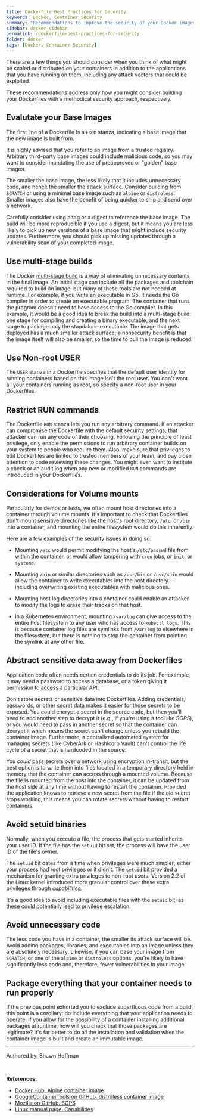 ```yaml
---
title: Dockerfile Best Practices for Security
keywords: Docker, Container Security
summary: "Recommendations to improve the security of your Docker images from the Dockerfile, thereby reducing the attack surface of containers running from those images"
sidebar: docker_sidebar
permalink: /dockerfile-best-practices-for-security
folder: docker
tags: [Docker, Container Security]
---
```


There are a few things you should consider when you think of what might be scaled or distributed on your containers in addition to the applications that you have running on them, including any attack vectors that could be exploited.

These recommendations address only how you might consider building your Dockerfiles with a methodical security approach, respectively.

## Evalutate your Base Images

The first line of a Dockerfile is a `FROM` stanza, indicating a base image that the new image is built from.

It is highly advised that you refer to an image from a trusted registry. Arbitrary third-party base images could include malicious code, so you may want to consider mandating the use of preapproved or "golden" base images.

The smaller the base image, the less likely that it includes unnecessary code, and hence the smaller the attack surface. Consider building from `SCRATCH` or using a minimal base image such as `alpine` or `distroless`. Smaller images also have the benefit of being quicker to ship and send over a network.

Carefully consider using a tag or a digest to reference the base image. The build will be more reproducible if you use a digest, but it means you are less likely to pick up new versions of a base image that might include security updates. Furthermore, you should pick up missing updates through a vulnerability scan of your completed image.

## Use multi-stage builds

The Docker [multi-stage build](/docker-multi-stage-build) is a way of eliminating unnecessary contents in the final image. An initial stage can include all the packages and toolchain required to build an image, but many of these tools are not needed at runtime. For example, if you write an executable in Go, it needs the Go compiler in order to create an executable program. The container that runs the program doesn't need to have access to the Go compiler. In this example, it would be a good idea to break the build into a multi-stage build: one stage for compiling and creating a binary executable, and the next stage to package only the standalone executable. The image that gets deployed has a much smaller attack surface; a nonsecurity benefit is that the image itself will also be smaller, so the time to pull the image is reduced.

## Use Non-root USER

The `USER` stanza in a Dockerfile specifies that the default user identity for running containers based on this image isn't the root user. You don't want all your containers running as root, so specify a non-root user in your Dockerfiles.

## Restrict RUN commands

The Dockerfile `RUN` stanza lets you run any arbitrary command. If an attacker can compromise the Dockerfile with the default security settings, that attacker can run any code of their choosing. Following the principle of least privilege, only enable the permissions to run arbitrary container builds on your system to people who require them. Also, make sure that privileges to edit Dockerfiles are limited to trusted members of your team, and pay close attention to code reviewing these changes. You might even want to institute a check or an audit log when any new or modified `RUN` commands are introduced in your Dockerfiles.

## Considerations for Volume mounts

Particularly for demos or tests, we often mount host directories into a container through volume mounts. It's important to check that Dockerfiles don't mount sensitive directories like the host's root directory, `/etc`, or `/bin` into a container, and mounting the entire filesystem would do this inherently.

Here are a few examples of the security issues in doing so:

- Mounting `/etc` would permit modifying the host's `/etc/passwd` file from within the container, or would allow tampering with `cron` jobs, or `init`, or `systemd`.

- Mounting `/bin` or similar directories such as `/usr/bin` or `/usr/sbin` would allow the container to write executables into the host directory — including overwriting existing executables with malicious ones.

- Mounting host log directories into a container could enable an attacker to modify the logs to erase their tracks on that host.

- In a Kubernetes environment, mounting `/var/log` can give access to the entire host filesystem to any user who has access to `kubectl logs`. This is because container log files are symlinks from `/var/log` to elsewhere in the filesystem, but there is nothing to stop the container from pointing the symlink at any other file.

## Abstract sensitive data away from Dockerfiles

Application code often needs certain credentials to do its job. For example, it may need a password to access a database, or a token giving it permission to access a particular API.

Don't store secrets or sensitive data into Dockerfiles. Adding credentials, passwords, or other secret data makes it easier for those secrets to be exposed. You could encrypt a secret in the source code, but then you'll need to add another step to decrypt it (e.g., if you're using a tool like *SOPS*), or you would need to pass in another secret so that the container can decrypt it which means the secret can't change unless you rebuild the container image. Furthermore, a centralized automated system for managing secrets (like CyberArk or Hashicorp Vault) can't control the life cycle of a secret that is hardcoded in the source.

You *could* pass secrets over a network using encryption in-transit, but the best option is to write them into files located in a temporary directory held in memory that the container can access through a mounted volume. Because the file is mounted from the host into the container, it can be updated from the host side at any time without having to restart the container. Provided the application knows to retrieve a new secret from the file if the old secret stops working, this means you can rotate secrets without having to restart containers.

## Avoid setuid binaries

Normally, when you execute a file, the process that gets started inherits your user ID. If the file has the `setuid` bit set, the process will have the user ID of the file's owner.

The `setuid` bit dates from a time when privileges were much simpler; either your process had root privileges or it didn't. The `setuid` bit provided a mechanism for granting extra privileges to non-root users. Version 2.2 of the Linux kernel introduced more granular control over these extra privileges through *capabilities.*

It's a good idea to avoid including executable files with the `setuid` bit, as these could potentially lead to privilege escalation.

## Avoid unnecessary code

The less code you have in a container, the smaller its attack surface will be. Avoid adding packages, libraries, and executables into an image unless they are absolutely necessary. Likewise, if you can base your image from `SCRATCH`, or one of the `alpine` or `distroless` options, you're likely to have significantly less code and, therefore, fewer vulnerabilities in your image.

## Package everything that your container needs to run properly

If the previous point exhorted you to exclude superfluous code from a build, this point is a corollary: do include everything that your application needs to operate. If you allow for the possibility of a container installing additional packages at runtime, how will you check that those packages are legitimate? It's far better to do all the installation and validation when the container image is built and create an immutable image.

---

Authored by: Shawn Hoffman

<br>

**References:**

- [Docker Hub. Alpine container image](https://hub.docker.com/_/alpine)
- [GoogleContainerTools on GitHub. distroless container image](https://github.com/GoogleContainerTools/distroless)
- [Mozilla on GitHub. SOPS](https://github.com/mozilla/sops)
- [Linux manual page. Capabilities](https://man7.org/linux/man-pages/man7/capabilities.7.html)

